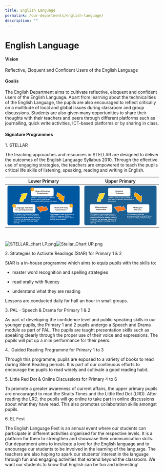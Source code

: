 ```yaml
---
title: English Language
permalink: /our-departments/english-language/
description: ""
---
```

# English Language

#### Vision

Reflective, Eloquent and Confident Users of the English Language

#### Goal/s

The English Department aims to cultivate reflective, eloquent and confident users of the English Language. Apart from learning about the technicalities of the English Language, the pupils are also encouraged to reflect critically on a multitude of local and global issues during classroom and group discussions. Students are also given many opportunities to share their thoughts with their teachers and peers through different platforms such as journalling, quick write activities, ICT-based platforms or by sharing in class.


#### Signature Programmes

1\. STELLAR 

The teaching approaches and resources in STELLAR are designed to deliver the outcomes of the English Language Syllabus 2010. Through the effective use of engaging strategies, the teachers are empowered to teach the pupils critical life skills of listening, speaking, reading and writing in English.

| Lower Primary  | Upper Primary  |
|---|---|
|![](/images/Our%20departments/STELLAR_chart%20LP.png)   | ![](/images/Our%20departments/Stellar_Chart%20UP.png)  |
 
                                                                   

![STELLAR_chart LP.png](https://fernvalepri.moe.edu.sg/qql/slot/u480/Our%20Department/English/STELLAR_chart%20LP.png)![Stellar_Chart UP.png](https://fernvalepri.moe.edu.sg/qql/slot/u480/Our%20Department/English/Stellar_Chart%20UP.png)  
  

  

2\. Strategies to Activate Readings (StAR) for Primary 1 & 2

StAR is a in-house programme which aims to equip pupils with the skills to:

*   master word recognition and spelling strategies
    
*   read orally with fluency
    
*   understand what they are reading
    

Lessons are conducted daily for half an hour in small groups.

  

3\. PAL - Speech & Drama for Primary 1 & 2

As part of developing the confidence level and public speaking skills in our younger pupils, the Primary 1 and 2 pupils undergo a Speech and Drama module as part of PAL. The pupils are taught presentation skills such as speaking clearly through the proper use of their voice and expressions. The pupils will put up a mini performance for their peers.

  

4\.  Guided Reading Programme for Primary 1 to 3

Through this programme, pupils are exposed to a variety of books to read during Silent Reading periods. It is part of our continuous efforts to encourage the pupils to read widely and cultivate a good reading habit.

  

5\. Little Red Dot & Online Discussions for Primary 4 to 6

To promote a greater awareness of current affairs, the upper primary pupils are encouraged to read the Straits Times and the Little Red Dot (LRD). After reading the LRD, the pupils will go online to take part in online discussions about what they have read. This also promotes collaboration skills amongst pupils.

  

6\. EL Fest

The English Language Fest is an annual event where our students can participate in different activities organised for the respective levels. It is a platform for them to strengthen and showcase their communication skills. Our department aims to inculcate a love for the English language and to encourage our students to be involved in the learning of the language. The teachers are also hoping to spark our students’ interest in the language through fun and engaging activities that extend beyond the classroom. We want our students to know that English can be fun and interesting!